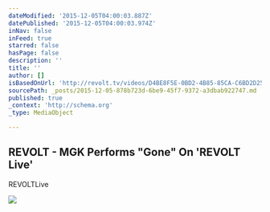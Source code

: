 ```yaml
---
dateModified: '2015-12-05T04:00:03.887Z'
datePublished: '2015-12-05T04:00:03.974Z'
inNav: false
inFeed: true
starred: false
hasPage: false
description: ''
title: ''
author: []
isBasedOnUrl: 'http://revolt.tv/videos/D4BE8F5E-0BD2-4B85-85CA-C6BD2D25C49B'
sourcePath: _posts/2015-12-05-878b723d-6be9-45f7-9372-a3dbab922747.md
published: true
_context: 'http://schema.org'
_type: MediaObject

---
```

<article style=""><h1>REVOLT - MGK Performs "Gone" On 'REVOLT Live'</h1><p>REVOLTLive</p><img src="https://stg-ec-ore-u.uplynk.com/slices/d18/c7be4e7802654bbe946dbc53640b323e/d183385d120a4c4d8f99afa5cb99f679/poster_med00000014.jpg" /></article>
